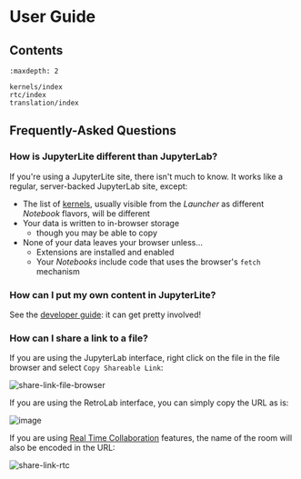 # User Guide

## Contents

```{toctree}
:maxdepth: 2

kernels/index
rtc/index
translation/index
```

## Frequently-Asked Questions

### How is JupyterLite different than JupyterLab?

If you're using a JupyterLite site, there isn't much to know. It works like a regular,
server-backed JupyterLab site, except:

- The list of [kernels](./kernels/index.md), usually visible from the _Launcher_ as
  different _Notebook_ flavors, will be different
- Your data is written to in-browser storage
  - though you may be able to copy
- None of your data leaves your browser unless...
  - Extensions are installed and enabled
  - Your _Notebooks_ include code that uses the browser's `fetch` mechanism

### How can I put my own content in JupyterLite?

See the [developer guide](./developer-guide.md): it can get pretty involved!

### How can I share a link to a file?

If you are using the JupyterLab interface, right click on the file in the file browser
and select `Copy Shareable Link`:

![share-link-file-browser](https://user-images.githubusercontent.com/591645/136811238-e4a021ef-1dbf-4cda-b38d-c0f83ec8082e.png)

If you are using the RetroLab interface, you can simply copy the URL as is:

![image](https://user-images.githubusercontent.com/591645/136811563-db16c258-d1b0-4771-b3be-5e72853dba5e.png)

If you are using [Real Time Collaboration](./rtc/index.md) features, the name of the
room will also be encoded in the URL:

![share-link-rtc](https://user-images.githubusercontent.com/591645/136810834-14bb906b-1cc9-4eae-8b4b-d5d39068ce15.gif)
